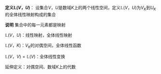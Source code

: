 **定义$\mathbb L(V，U)$**：
设集合$V，U$是数域$K$上的两个线性空间，定义$\mathbb L(V，U)$为$V_K$到$U_K$的全体线性映射构成的集合

**说明**
集合中的每一元素都是映射

$\mathbb L(V，U)$：线性映射，全体线性映射

$\mathbb L(V，K)$：$V_K$的对偶空间，全体线性函数

$\mathbb L(V，V)=\mathbb L(V)$：全体线性变换

延伸定义：对偶空间、数域$K$上的代数
